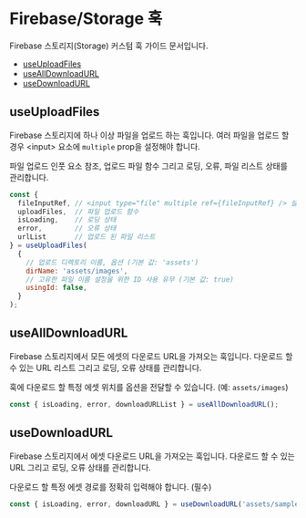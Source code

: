 # Firebase/Storage 훅

Firebase 스토리지(Storage) 커스텀 훅 가이드 문서입니다.

- [useUploadFiles](#useuploadfiles)
- [useAllDownloadURL](#usealldownloadurl)
- [useDownloadURL](#usedownloadurl)

## useUploadFiles

Firebase 스토리지에 하나 이상 파일을 업로드 하는 훅입니다.
여러 파일을 업로드 할 경우 \<input\> 요소에 `multiple` prop을 설정해야 합니다.

파일 업로드 인풋 요소 참조, 업로드 파일 함수 그리고 로딩, 오류, 파일 리스트 상태를 관리합니다.

```jsx
const { 
  fileInputRef, // <input type="file" multiple ref={fileInputRef} /> 설정
  uploadFiles,  // 파일 업로드 함수
  isLoading,    // 로딩 상태
  error,        // 오류 상태
  urlList       // 업로드 된 파일 리스트
} = useUploadFiles(
  {
    // 업로드 디렉토리 이름, 옵션 (기본 값: 'assets')
    dirName: 'assets/images',
    // 고유한 파일 이름 설정을 위한 ID 사용 유무 (기본 값: true)
    usingId: false,
  }
);
```

## useAllDownloadURL

Firebase 스토리지에서 모든 에셋의 다운로드 URL을 가져오는 훅입니다.
다운로드 할 수 있는 URL 리스트 그리고 로딩, 오류 상태를 관리합니다.

훅에 다운로드 할 특정 에셋 위치를 옵션을 전달할 수 있습니다. (예: `assets/images`)

```jsx
const { isLoading, error, downloadURLList } = useAllDownloadURL();
```

## useDownloadURL

Firebase 스토리지에서 에셋 다운로드 URL을 가져오는 훅입니다.
다운로드 할 수 있는 URL 그리고 로딩, 오류 상태를 관리합니다.

다운로드 할 특정 에셋 경로를 정확히 입력해야 합니다. (필수)

```jsx
const { isLoading, error, downloadURL } = useDownloadURL('assets/sample.jpg');
```